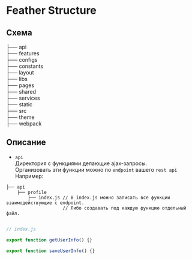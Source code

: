 # Feather Structure

## Схема 

├── api  
├── features   
├── configs   
├── constants   
├── layout    
├── libs   
├── pages            
├── shared    
├── services   
├── static    
├── src   
├── theme      
├── webpack    

## Описание

* `api`  
Директория с функциями делающие ajax-запросы.  
Организовать эти функции можно по `endpoint` вашего `rest api`  
Например:  
```
├── api  
    ├── profile
        ├── index.js // В index.js можно записать все функции взаимодействующие с endpoint.
                     // Либо создавать под каждую функцию отдельный файл.
                     
```
```js
// index.js

export function getUserInfo() {}

export function saveUserInfo() {}
```
